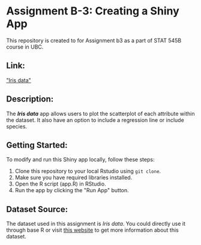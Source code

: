 # Assignment B-3: Creating a Shiny App
This repository is created to for Assignment b3 as a part of STAT 545B course in UBC.
## Link:
["Iris data"](https://tstang.shinyapps.io/assignment-b3/)
## Description:
The __*Iris data*__ app allows users to plot the scatterplot of each attribute within the dataset. It also have an option to include a regression line or include species. 
## Getting Started:
To modify and run this Shiny app locally, follow these steps:
1. Clone this repository to your local Rstudio using `git clone`.
2. Make sure you have required libraries installed.
3. Open the R script (app.R) in RStudio.
4. Run the app by clicking the "Run App" button.
## Dataset Source:
The dataset used in this assignment is *Iris data*. You could directly use it through base R or visit [this website](https://archive.ics.uci.edu/dataset/53/iris) to get more information about this dataset. 

